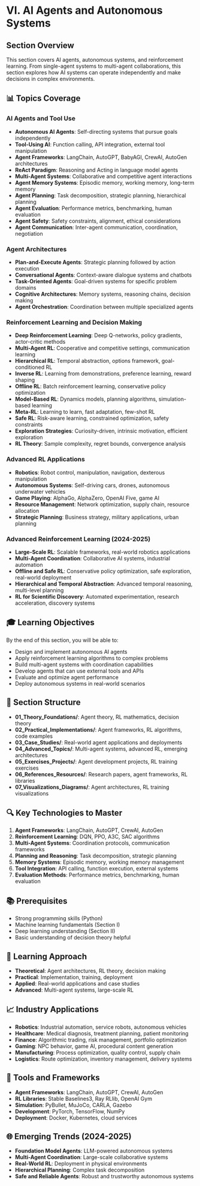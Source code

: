 # VI. AI Agents and Autonomous Systems

## Section Overview
This section covers AI agents, autonomous systems, and reinforcement learning. From single-agent systems to multi-agent collaborations, this section explores how AI systems can operate independently and make decisions in complex environments.

## 📊 Topics Coverage

### AI Agents and Tool Use
- **Autonomous AI Agents**: Self-directing systems that pursue goals independently
- **Tool-Using AI**: Function calling, API integration, external tool manipulation
- **Agent Frameworks**: LangChain, AutoGPT, BabyAGI, CrewAI, AutoGen architectures
- **ReAct Paradigm**: Reasoning and Acting in language model agents
- **Multi-Agent Systems**: Collaborative and competitive agent interactions
- **Agent Memory Systems**: Episodic memory, working memory, long-term memory
- **Agent Planning**: Task decomposition, strategic planning, hierarchical planning
- **Agent Evaluation**: Performance metrics, benchmarking, human evaluation
- **Agent Safety**: Safety constraints, alignment, ethical considerations
- **Agent Communication**: Inter-agent communication, coordination, negotiation

### Agent Architectures
- **Plan-and-Execute Agents**: Strategic planning followed by action execution
- **Conversational Agents**: Context-aware dialogue systems and chatbots
- **Task-Oriented Agents**: Goal-driven systems for specific problem domains
- **Cognitive Architectures**: Memory systems, reasoning chains, decision making
- **Agent Orchestration**: Coordination between multiple specialized agents

### Reinforcement Learning and Decision Making
- **Deep Reinforcement Learning**: Deep Q-networks, policy gradients, actor-critic methods
- **Multi-Agent RL**: Cooperative and competitive settings, communication learning
- **Hierarchical RL**: Temporal abstraction, options framework, goal-conditioned RL
- **Inverse RL**: Learning from demonstrations, preference learning, reward shaping
- **Offline RL**: Batch reinforcement learning, conservative policy optimization
- **Model-Based RL**: Dynamics models, planning algorithms, simulation-based learning
- **Meta-RL**: Learning to learn, fast adaptation, few-shot RL
- **Safe RL**: Risk-aware learning, constrained optimization, safety constraints
- **Exploration Strategies**: Curiosity-driven, intrinsic motivation, efficient exploration
- **RL Theory**: Sample complexity, regret bounds, convergence analysis

### Advanced RL Applications
- **Robotics**: Robot control, manipulation, navigation, dexterous manipulation
- **Autonomous Systems**: Self-driving cars, drones, autonomous underwater vehicles
- **Game Playing**: AlphaGo, AlphaZero, OpenAI Five, game AI
- **Resource Management**: Network optimization, supply chain, resource allocation
- **Strategic Planning**: Business strategy, military applications, urban planning

### Advanced Reinforcement Learning (2024-2025)
- **Large-Scale RL**: Scalable frameworks, real-world robotics applications
- **Multi-Agent Coordination**: Collaborative AI systems, industrial automation
- **Offline and Safe RL**: Conservative policy optimization, safe exploration, real-world deployment
- **Hierarchical and Temporal Abstraction**: Advanced temporal reasoning, multi-level planning
- **RL for Scientific Discovery**: Automated experimentation, research acceleration, discovery systems

## 🎓 Learning Objectives

By the end of this section, you will be able to:
- Design and implement autonomous AI agents
- Apply reinforcement learning algorithms to complex problems
- Build multi-agent systems with coordination capabilities
- Develop agents that can use external tools and APIs
- Evaluate and optimize agent performance
- Deploy autonomous systems in real-world scenarios

## 📁 Section Structure

- **01_Theory_Foundations/**: Agent theory, RL mathematics, decision theory
- **02_Practical_Implementations/**: Agent frameworks, RL algorithms, code examples
- **03_Case_Studies/**: Real-world agent applications and deployments
- **04_Advanced_Topics/**: Multi-agent systems, advanced RL, emerging architectures
- **05_Exercises_Projects/**: Agent development projects, RL training exercises
- **06_References_Resources/**: Research papers, agent frameworks, RL libraries
- **07_Visualizations_Diagrams/**: Agent architectures, RL training visualizations

## 🔍 Key Technologies to Master
1. **Agent Frameworks**: LangChain, AutoGPT, CrewAI, AutoGen
2. **Reinforcement Learning**: DQN, PPO, A3C, SAC algorithms
3. **Multi-Agent Systems**: Coordination protocols, communication frameworks
4. **Planning and Reasoning**: Task decomposition, strategic planning
5. **Memory Systems**: Episodic memory, working memory management
6. **Tool Integration**: API calling, function execution, external systems
7. **Evaluation Methods**: Performance metrics, benchmarking, human evaluation

## 📚 Prerequisites
- Strong programming skills (Python)
- Machine learning fundamentals (Section I)
- Deep learning understanding (Section II)
- Basic understanding of decision theory helpful

## 🎯 Learning Approach
- **Theoretical**: Agent architectures, RL theory, decision making
- **Practical**: Implementation, training, deployment
- **Applied**: Real-world applications and case studies
- **Advanced**: Multi-agent systems, large-scale RL

## 📈 Industry Applications
- **Robotics**: Industrial automation, service robots, autonomous vehicles
- **Healthcare**: Medical diagnosis, treatment planning, patient monitoring
- **Finance**: Algorithmic trading, risk management, portfolio optimization
- **Gaming**: NPC behavior, game AI, procedural content generation
- **Manufacturing**: Process optimization, quality control, supply chain
- **Logistics**: Route optimization, inventory management, delivery systems

## 🔧 Tools and Frameworks
- **Agent Frameworks**: LangChain, AutoGPT, CrewAI, AutoGen
- **RL Libraries**: Stable Baselines3, Ray RLlib, OpenAI Gym
- **Simulation**: PyBullet, MuJoCo, CARLA, Gazebo
- **Development**: PyTorch, TensorFlow, NumPy
- **Deployment**: Docker, Kubernetes, cloud services

## 🌐 Emerging Trends (2024-2025)
- **Foundation Model Agents**: LLM-powered autonomous systems
- **Multi-Agent Coordination**: Large-scale collaborative systems
- **Real-World RL**: Deployment in physical environments
- **Hierarchical Planning**: Complex task decomposition
- **Safe and Reliable Agents**: Robust and trustworthy autonomous systems